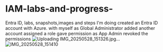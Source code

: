 # IAM-labs-and-progress-
Entra ID, labs, snapshots,images and steps I'm doing 
created an Entra ID account with Azure.
with myself as Global Administrator 
added another account 
assigned  a role 
gave permission as App Admin 
revoked the permissions ![Uploading IMG_20250528_151326.jpg…]()
![IMG_20250528_151410](https://github.com/user-attachments/assets/9f0cb862-79d6-48e3-9f35-b7a53fb356ab)

